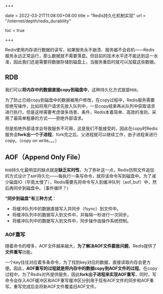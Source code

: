 +++

date = 2022-03-21T11:08:00+08:00
title = "Redis持久化机制实现"
url = "/internet/depth/redis_durability"

toc = true 

+++



Redis使用内存进行数据的读写，如果服务永不崩溃、服务器不会宕机——Redis服务永远正常运行，那么数据就不需要落盘。但目前的技术水平还不能达到这一水准，因此我们还是需要将数据存储到磁盘上，当服务重启时就可以加载这些数据。

## RDB

我们可以**将内存中的数据直接copy到磁盘中**，这种持久化方式就是`RDB`。

为了防止已经copy到磁盘中的数据被用户修改，在copy过程中，Redis服务需要拒绝写操作，比如将用户请求先放入队列中，一旦copy结束再从队列中获取请求进行执行。但是这样需要考虑很多场景、条件，Redis本着简单、高效的准则，采用了最简单粗暴的方式——拒绝外部请求。

但是拒绝外部请求会导致服务不可用，这是我们不能接受的，因此在copy时Redis服务会**fork出一个子进程**，fork完之后，父进程就可以继续工作，由子进程来进行copy。（copy on write。。。）

## AOF（Append Only File）

`RDB`持久化最明显的缺点就是**缺乏实时性**，为了弥补这一点，Redis仿照文件追加的方式设计了`AOF`持久化——每执行一条写命令，就将该命令写到磁盘中。为了减少磁盘IO（毕竟太慢了），Redis需要先将命令写入到缓冲队列（aof_buf）中，然后再同步到磁盘中。（事件循环？）

**“同步到磁盘”有三种方式**：

- 将缓冲队列中的数据直接写入并同步（fsync）到文件中。
- 将缓冲队列中的数据写入到文件中，并每隔一秒进行一次同步。
- 将缓冲队列中的数据写入到文件中，同步操作由操作系统控制。

### AOF重写

随着命令的增多，AOF文件越来越大，**为了解决AOF文件膨胀问题**，Redis提供了**文件重写**功能。

一个key往往对应着多条命令，为了找到key对应的数据，直接读取内存会更方便。因此，**AOF重写的过程就是将内存中的数据copy到AOF文件的过程**。在copy过程中，为了Redis对外提供服务，因此**fork出子进程来实现AOF重写**，同时，写命令会存入AOF缓冲区和AOF重写缓冲区分别用于现有AOF文件的同步和AOF重写。重写完成后会将新AOF文件覆盖旧AOF文件。
